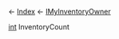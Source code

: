 ← [Index](Api-Index) ← [IMyInventoryOwner](VRage.Game.ModAPI.Ingame.IMyInventoryOwner)

[int](System.Int32) InventoryCount